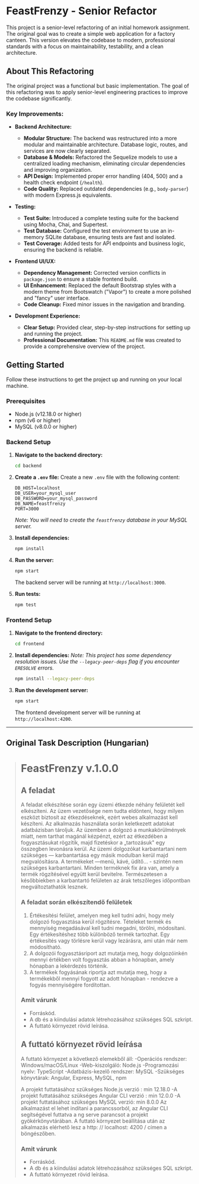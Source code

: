 # FeastFrenzy - Senior Refactor

This project is a senior-level refactoring of an initial homework assignment. The original goal was to create a simple web application for a factory canteen. This version elevates the codebase to modern, professional standards with a focus on maintainability, testability, and a clean architecture.

## About This Refactoring

The original project was a functional but basic implementation. The goal of this refactoring was to apply senior-level engineering practices to improve the codebase significantly.

### Key Improvements:

- **Backend Architecture:**
  - **Modular Structure:** The backend was restructured into a more modular and maintainable architecture. Database logic, routes, and services are now clearly separated.
  - **Database & Models:** Refactored the Sequelize models to use a centralized loading mechanism, eliminating circular dependencies and improving organization.
  - **API Design:** Implemented proper error handling (404, 500) and a health check endpoint (`/health`).
  - **Code Quality:** Replaced outdated dependencies (e.g., `body-parser`) with modern Express.js equivalents.

- **Testing:**
  - **Test Suite:** Introduced a complete testing suite for the backend using Mocha, Chai, and Supertest.
  - **Test Database:** Configured the test environment to use an in-memory SQLite database, ensuring tests are fast and isolated.
  - **Test Coverage:** Added tests for API endpoints and business logic, ensuring the backend is reliable.

- **Frontend UI/UX:**
  - **Dependency Management:** Corrected version conflicts in `package.json` to ensure a stable frontend build.
  - **UI Enhancement:** Replaced the default Bootstrap styles with a modern theme from Bootswatch ("Vapor") to create a more polished and "fancy" user interface.
  - **Code Cleanup:** Fixed minor issues in the navigation and branding.

- **Development Experience:**
  - **Clear Setup:** Provided clear, step-by-step instructions for setting up and running the project.
  - **Professional Documentation:** This `README.md` file was created to provide a comprehensive overview of the project.

## Getting Started

Follow these instructions to get the project up and running on your local machine.

### Prerequisites

- Node.js (v12.18.0 or higher)
- npm (v6 or higher)
- MySQL (v8.0.0 or higher)

### Backend Setup

1.  **Navigate to the backend directory:**

    ```bash
    cd backend
    ```

2.  **Create a `.env` file:**
    Create a new `.env` file with the following content:

    ```
    DB_HOST=localhost
    DB_USER=your_mysql_user
    DB_PASSWORD=your_mysql_password
    DB_NAME=feastfrenzy
    PORT=3000
    ```

    _Note: You will need to create the `feastfrenzy` database in your MySQL server._

3.  **Install dependencies:**

    ```bash
    npm install
    ```

4.  **Run the server:**

    ```bash
    npm start
    ```

    The backend server will be running at `http://localhost:3000`.

5.  **Run tests:**
    ```bash
    npm test
    ```

### Frontend Setup

1.  **Navigate to the frontend directory:**

    ```bash
    cd frontend
    ```

2.  **Install dependencies:**
    _Note: This project has some dependency resolution issues. Use the `--legacy-peer-deps` flag if you encounter `ERESOLVE` errors._

    ```bash
    npm install --legacy-peer-deps
    ```

3.  **Run the development server:**
    ```bash
    npm start
    ```
    The frontend development server will be running at `http://localhost:4200`.

---

## Original Task Description (Hungarian)

> # FeastFrenzy v.1.0.0
>
> ## A feladat
>
> A feladat elkészítése során egy üzemi étkezde néhány felületét kell elkészíteni.
> Az üzem vezetősége nem tudta eldönteni, hogy milyen eszközt biztosít az étkezdéseknek, ezért webes alkalmazást kell készíteni. Az alkalmazás használata során keletkezett adatokat adatbázisban tároljuk.
> Az üzemben a dolgozó a munkakörülmények miatt, nem tarthat magánál kézpénzt, ezért az étkezdében a fogyasztásukat rögzítik, majd fizetéskor a „tartozásuk" egy összegben levonásra kerül.
> Az üzemi dolgozókat karbantartani nem szükséges — karbantartása egy másik modulban kerül majd megvalósításra.
> A termékeket —menü, kávé, üdítő... - szintén nem szükséges karbantartani. Minden terméknek fix ára van, amely a termék rögzítésével együtt kerül bevitelre. Természetesen a későbbiekben a karbantartó felületen az árak tetszőleges időpontban megváltoztathatók lesznek.
>
> ### A feladat során elkészítendő felületek
>
> 1.  Értékesítési felület, amelyen meg kell tudni adni, hogy mely dolgozó fogyasztása kerül rögzítésre. Tételeket termék és mennyiség megadásával kell tudni megadni, törölni, módosítani. Egy értékesítéshez több különböző termék tartozhat. Egy értékesítés vagy törlésre kerül vagy lezárásra, ami után már nem módosítható.
> 2.  A dolgozói fogyasztásriport azt mutatja meg, hogy dolgozóinkén mennyi értékben volt fogyasztás abban a hónapban, amely hónapban a lekérdezés történik.
> 3.  A termékek fogyásának riportja azt mutatja meg, hogy a termékekből mennyi fogyott az adott hónapban - rendezve a fogyás mennyiségére fordítottan.
>
> ### Amit várunk
>
> - Forráskód.
> - A db és a kiindulási adatok létrehozásához szükséges SQL szkript.
> - A futtató környezet rövid leírása.
>
> ## A futtató környezet rövid leírása
>
> A futtató környezet a következő elemekből áll:
> -Operációs rendszer: Windows/macOS/Linux
> -Web-kiszolgáló: Node.js
> -Programozási nyelv: TypeScript
> -Adatbázis-kezelő rendszer: MySQL
> -Szükséges könyvtárak: Angular, Express, MySQL, npm
>
> A projekt futtatásához szükséges Node.js verzió : min 12.18.0
> -A projekt futtatásához szükséges Angular CLI verzió : min 12.0.0
> -A projekt futtatásához szükséges MySQL verzió: min 8.0.0
> Az alkalmazást el lehet indítani a parancssorból, az Angular CLI segítségével futtatva a ng serve parancsot a projekt gyökérkönyvtárában. A futtató környezet beállítása után az alkalmazás elérhető lesz a http: // localhost: 4200 / címen a böngészőben.
>
> ### Amit várunk
>
> - Forráskód.
> - A db és a kiindulási adatok létrehozásához szükséges SQL szkript.
> - A futtató környezet rövid leírása.
